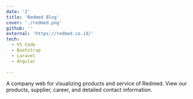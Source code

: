 ```yaml
---
date: '2'
title: 'Redmed Blog'
cover: './redmed.png'
github: ''
external: 'https://redmed.co.id/'
tech:
  - VS Code
  - Bootstrap
  - Laravel
  - Angular
  
---
```


A company web for visualizing products and service of Redmed. View our products, supplier, career, and detailed contact information.